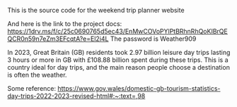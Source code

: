 This is the source code for the weekend trip planner website


And here is the link to the project docs: https://1drv.ms/f/c/25c0690765d5ec43/EnMwCOVoPYlPtBRhnRhQoKIBrQEQCR0n59n7eZm3EFcqtA?e=El2i4L
The password is Weather909


In 2023, Great Britain (GB) residents took 2.97 billion leisure day trips lasting 3 hours or more in GB with £108.88 billion spent during these trips. This is a country ideal for day trips, and the main reason people choose a destination is often the weather.

Some reference:
https://www.gov.wales/domestic-gb-tourism-statistics-day-trips-2022-2023-revised-html#:~:text=,98
